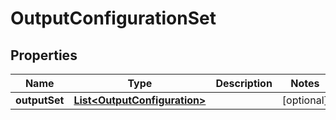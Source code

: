 
# OutputConfigurationSet

## Properties
Name | Type | Description | Notes
------------ | ------------- | ------------- | -------------
**outputSet** | [**List&lt;OutputConfiguration&gt;**](OutputConfiguration.md) |  |  [optional]



